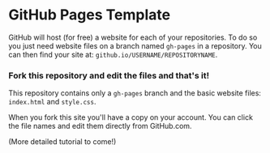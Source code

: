 # GitHub Pages Template

GitHub will host (for free) a website for each of your repositories. To do so you just need website files on a branch named `gh-pages` in a repository. You can then find your site at: `github.io/USERNAME/REPOSITORYNAME`.

### Fork this repository and edit the files and that's it!

This repository contains only a `gh-pages` branch and the basic website files: `index.html` and `style.css`.

When you fork this site you'll have a copy on your account. You can click the file names and edit them directly from GitHub.com.

(More detailed tutorial to come!)
